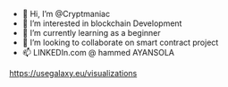 - 👋 Hi, I’m @Cryptmaniac
- 👀 I’m interested in blockchain Development
- 🌱 I’m currently learning as a beginner
- 💞️ I’m looking to collaborate on smart contract project
- 📫 LINKEDIn.com @ hammed AYANSOLA

<!---
Cryptmaniac/Cryptmaniac is a ✨ special ✨ repository because its `README.md` (this file) appears on your GitHub profile.
You can click the Preview link to take a look at your changes.
--->
https://usegalaxy.eu/visualizations
